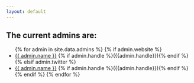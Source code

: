 ```yaml
---
layout: default
---
```

<section>
<h2>The current admins are:</h2>
<ul>
  {% for admin in site.data.admins %}
      {% if admin.website %}
      <li>
        <a href="{{ admin.website }}">{{ admin.name }}</a> {% if admin.handle %}({{admin.handle}}){% endif %}
      </li>
      {% elsif admin.twitter %}
      <li>
        <a href="https://twitter.com/{{ admin.twitter }}">{{ admin.name }}</a> {% if admin.handle %}({{admin.handle}}){% endif %}
      </li>
      {% endif %}
  {% endfor %}
</ul>
</section>
